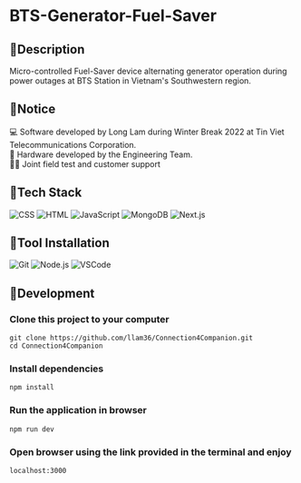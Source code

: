 # BTS-Generator-Fuel-Saver
## 🌲Description
Micro-controlled Fuel-Saver device alternating generator operation during power outages at BTS Station in Vietnam's Southwestern region.

## 🌲Notice
:computer: Software developed by Long Lam during Winter Break 2022 at Tin Viet Telecommunications Corporation. <br>
:hammer: Hardware developed by the Engineering Team. <br>
:technologist: Joint field test and customer support

## 🌲Tech Stack
![CSS](https://img.shields.io/badge/css-a?style=for-the-badge&logo=css3&logoColor=white&color=1572B6)
![HTML](https://img.shields.io/badge/html-a?style=for-the-badge&logo=html5&logoColor=white&color=E34F26)
![JavaScript](https://img.shields.io/badge/javascript-a?style=for-the-badge&logo=javascript&logoColor=F7DF1E&color=231F40)
![MongoDB](https://img.shields.io/badge/MongoDB-a?style=for-the-badge&logo=mongodb&logoColor=white&color=47A248)
![Next.js](https://img.shields.io/badge/next.js-nextdotjs?style=for-the-badge&logo=next.js&logoColor=white&color=000000)

## 🌲Tool Installation
![Git](https://img.shields.io/badge/git-a?style=for-the-badge&logo=git&logoColor=white&color=F05032)
![Node.js](https://img.shields.io/badge/node.js-nodedotjs.svg?style=for-the-badge&logo=node.js&logoColor=white&color=339933)
![VSCode](https://img.shields.io/badge/vscode-a?style=for-the-badge&logo=visualstudiocode&logoColor=white&color=007ACC)

## 🌲Development
### Clone this project to your computer
```
git clone https://github.com/llam36/Connection4Companion.git
cd Connection4Companion
```
### Install dependencies
```
npm install
```
### Run the application in browser
```
npm run dev
```
### Open browser using the link provided in the terminal and enjoy
```
localhost:3000
```
